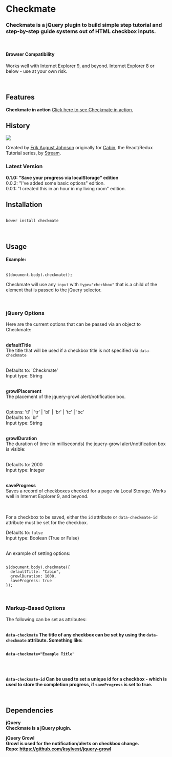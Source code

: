 <h1>Checkmate</h1>

<h3>Checkmate is a jQuery plugin to build simple step tutorial and step-by-step guide systems out of HTML checkbox inputs.</h3>

<br />
<h4>Browser Compatibility</h4>
<p>Works well with Internet Explorer 9, and beyond. Internet Explorer 8 or below - use at your own risk.</p>

<br />
<h2>Features</h2>

<strong>Checkmate in action</strong> <a href="http://blog.getstream.io/cabin-react-redux-example-app-introduction/" target="_blank">Click here to see Checkmate in action.</a>


<h2>History</h2>

<img src="http://blog.getstream.io/wp-content/uploads/2016/06/Stream-Blue-Logo-.png" />

Created by <a href="http://www.erikaugust.com" target="_blank">Erik August Johnson</a> originally for <a href="http://cabin.getstream.io" target="_blank">Cabin</a>, the React/Redux Tutorial series, by <a href="https://getstream.io" target="_blank">Stream</a>.

<h3>Latest Version</h3>
<strong>0.1.0: "Save your progress via localStorage" edition</strong><br />
0.0.2: "I've added some basic options" edition.<br />
0.0.1: "I created this in an hour in my living room" edition.

<br />
<h2>Installation</h2>

<pre><code>
bower install checkmate
</code></pre>

<br />
<h2>Usage</h2>

<h4>Example:</h4>

<pre><code>
$(document.body).checkmate();
</code></pre>

Checkmate will use any <code>input</code> with <code>type="checkbox"</code> that is a child of the element that is 
passed to the jQuery selector.

<br />
<h3>jQuery Options</h3>

Here are the current options that can be passed via an object to Checkmate:

<br />
<strong>defaultTitle</strong><br />
The title that will be used if a checkbox title is not specified via <code>data-checkmate</code><br /><br />

Defaults to: 'Checkmate'<br />
Input type: String<br />

<br />
<strong>growlPlacement</strong><br />
The placement of the jquery-growl alert/notification box.<br /><br />

Options: 'tl' | 'tr' | 'bl' | 'br' | 'tc' | 'bc'<br />
Defaults to: 'br'<br />
Input type: String<br />

<br />
<strong>growlDuration</strong><br />
The duration of time (in milliseconds) the jquery-growl alert/notification box is visible:<br /><br />

Defaults to: 2000<br />
Input type: Integer<br />

<br />
<strong>saveProgress</strong></br />
Saves a record of checkboxes checked for a page via Local Storage. Works well in Internet Explorer 9, and beyond.

<br /><br />
For a checkbox to be saved, either the <code>id</code> attribute or <code>data-checkmate-id</code> attribute must be set for the checkbox.<br />

Defaults to: <code>false</code><br />
Input type: Boolean (True or False)<br />

<br />
An example of setting options:
<pre><code>
$(document.body).checkmate({
  defaultTitle: "Cabin",
  growlDuration: 1000,
  saveProgress: true
});
</code></pre>


<br />
<h3>Markup-Based Options</h3>

The following can be set as attributes:

<br />
<strong><code>data-checkmate</code>
The title of any checkbox can be set by using the <code>data-checkmate</code> attribute. Something like:

<pre><code>
data-checkmate="Example Title"
</code></pre>

<br /><br />

<strong><code>data-checkmate-id</code></strong>
Can be used to set a unique id for a checkbox - which is used to store the completion progress, if <code>saveProgress</code> is set to true.

<br />
<h2>Dependencies</h2>

<strong>jQuery</strong><br />
Checkmate is a jQuery plugin.

<strong>jQuery Growl</strong><br />
Growl is used for the notification/alerts on checkbox change.<br />
Repo: https://github.com/ksylvest/jquery-growl